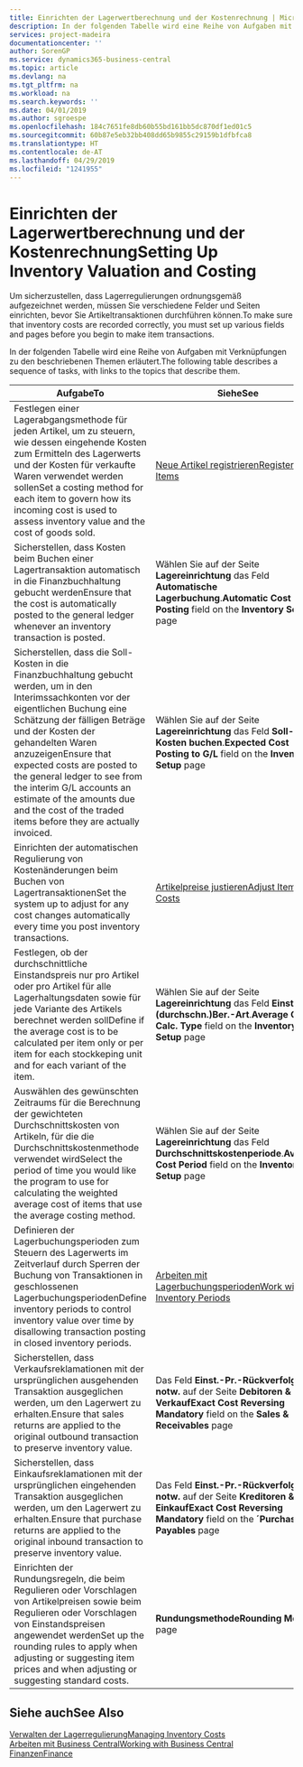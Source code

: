 ```yaml
---
title: Einrichten der Lagerwertberechnung und der Kostenrechnung | Microsoft Docs
description: In der folgenden Tabelle wird eine Reihe von Aufgaben mit Verknüpfungen zu den beschriebenen Themen erläutert.
services: project-madeira
documentationcenter: ''
author: SorenGP
ms.service: dynamics365-business-central
ms.topic: article
ms.devlang: na
ms.tgt_pltfrm: na
ms.workload: na
ms.search.keywords: ''
ms.date: 04/01/2019
ms.author: sgroespe
ms.openlocfilehash: 184c7651fe8db60b55bd161bb5dc870df1ed01c5
ms.sourcegitcommit: 60b87e5eb32bb408dd65b9855c29159b1dfbfca8
ms.translationtype: HT
ms.contentlocale: de-AT
ms.lasthandoff: 04/29/2019
ms.locfileid: "1241955"
---
```

# <a name="setting-up-inventory-valuation-and-costing"></a><span data-ttu-id="6215d-103">Einrichten der Lagerwertberechnung und der Kostenrechnung</span><span class="sxs-lookup"><span data-stu-id="6215d-103">Setting Up Inventory Valuation and Costing</span></span>
<span data-ttu-id="6215d-104">Um sicherzustellen, dass Lagerregulierungen ordnungsgemäß aufgezeichnet werden, müssen Sie verschiedene Felder und Seiten einrichten, bevor Sie Artikeltransaktionen durchführen können.</span><span class="sxs-lookup"><span data-stu-id="6215d-104">To make sure that inventory costs are recorded correctly, you must set up various fields and pages before you begin to make item transactions.</span></span>

<span data-ttu-id="6215d-105">In der folgenden Tabelle wird eine Reihe von Aufgaben mit Verknüpfungen zu den beschriebenen Themen erläutert.</span><span class="sxs-lookup"><span data-stu-id="6215d-105">The following table describes a sequence of tasks, with links to the topics that describe them.</span></span>

|<span data-ttu-id="6215d-106">**Aufgabe**</span><span class="sxs-lookup"><span data-stu-id="6215d-106">**To**</span></span>|<span data-ttu-id="6215d-107">**Siehe**</span><span class="sxs-lookup"><span data-stu-id="6215d-107">**See**</span></span>|  
|------------|-------------|  
|<span data-ttu-id="6215d-108">Festlegen einer Lagerabgangsmethode für jeden Artikel, um zu steuern, wie dessen eingehende Kosten zum Ermitteln des Lagerwerts und der Kosten für verkaufte Waren verwendet werden sollen</span><span class="sxs-lookup"><span data-stu-id="6215d-108">Set a costing method for each item to govern how its incoming cost is used to assess inventory value and the cost of goods sold.</span></span>|[<span data-ttu-id="6215d-109">Neue Artikel registrieren</span><span class="sxs-lookup"><span data-stu-id="6215d-109">Register New Items</span></span>](inventory-how-register-new-items.md)|  
|<span data-ttu-id="6215d-110">Sicherstellen, dass Kosten beim Buchen einer Lagertransaktion automatisch in die Finanzbuchhaltung gebucht werden</span><span class="sxs-lookup"><span data-stu-id="6215d-110">Ensure that the cost is automatically posted to the general ledger whenever an inventory transaction is posted.</span></span>|<span data-ttu-id="6215d-111">Wählen Sie auf der Seite **Lagereinrichtung** das Feld **Automatische Lagerbuchung**.</span><span class="sxs-lookup"><span data-stu-id="6215d-111">**Automatic Cost Posting** field on the **Inventory Setup** page</span></span>|  
|<span data-ttu-id="6215d-112">Sicherstellen, dass die Soll-Kosten in die Finanzbuchhaltung gebucht werden, um in den Interimssachkonten vor der eigentlichen Buchung eine Schätzung der fälligen Beträge und der Kosten der gehandelten Waren anzuzeigen</span><span class="sxs-lookup"><span data-stu-id="6215d-112">Ensure that expected costs are posted to the general ledger to see from the interim G/L accounts an estimate of the amounts due and the cost of the traded items before they are actually invoiced.</span></span>|<span data-ttu-id="6215d-113">Wählen Sie auf der Seite **Lagereinrichtung** das Feld **Soll-Kosten buchen**.</span><span class="sxs-lookup"><span data-stu-id="6215d-113">**Expected Cost Posting to G/L** field on the **Inventory Setup** page</span></span>|  
|<span data-ttu-id="6215d-114">Einrichten der automatischen Regulierung von Kostenänderungen beim Buchen von Lagertransaktionen</span><span class="sxs-lookup"><span data-stu-id="6215d-114">Set the system up to adjust for any cost changes automatically every time you post inventory transactions.</span></span>|[<span data-ttu-id="6215d-115">Artikelpreise justieren</span><span class="sxs-lookup"><span data-stu-id="6215d-115">Adjust Item Costs</span></span>](inventory-how-adjust-item-costs.md)|  
|<span data-ttu-id="6215d-116">Festlegen, ob der durchschnittliche Einstandspreis nur pro Artikel oder pro Artikel für alle Lagerhaltungsdaten sowie für jede Variante des Artikels berechnet werden soll</span><span class="sxs-lookup"><span data-stu-id="6215d-116">Define if the average cost is to be calculated per item only or per item for each stockkeping unit and for each variant of the item.</span></span>|<span data-ttu-id="6215d-117">Wählen Sie auf der Seite **Lagereinrichtung** das Feld **Einst.-Pr.(durchschn.)Ber.-Art**.</span><span class="sxs-lookup"><span data-stu-id="6215d-117">**Average Cost Calc. Type** field on the **Inventory Setup** page</span></span>|  
|<span data-ttu-id="6215d-118">Auswählen des gewünschten Zeitraums für die Berechnung der gewichteten Durchschnittskosten von Artikeln, für die die Durchschnittskostenmethode verwendet wird</span><span class="sxs-lookup"><span data-stu-id="6215d-118">Select the period of time you would like the program to use for calculating the weighted average cost of items that use the average costing method.</span></span>|<span data-ttu-id="6215d-119">Wählen Sie auf der Seite **Lagereinrichtung** das Feld **Durchschnittskostenperiode**.</span><span class="sxs-lookup"><span data-stu-id="6215d-119">**Average Cost Period** field on the **Inventory Setup** page</span></span>|  
|<span data-ttu-id="6215d-120">Definieren der Lagerbuchungsperioden zum Steuern des Lagerwerts im Zeitverlauf durch Sperren der Buchung von Transaktionen in geschlossenen Lagerbuchungsperioden</span><span class="sxs-lookup"><span data-stu-id="6215d-120">Define inventory periods to control inventory value over time by disallowing transaction posting in closed inventory periods.</span></span>|[<span data-ttu-id="6215d-121">Arbeiten mit Lagerbuchungsperioden</span><span class="sxs-lookup"><span data-stu-id="6215d-121">Work with Inventory Periods</span></span>](finance-how-to-work-with-inventory-periods.md)|  
|<span data-ttu-id="6215d-122">Sicherstellen, dass Verkaufsreklamationen mit der ursprünglichen ausgehenden Transaktion ausgeglichen werden, um den Lagerwert zu erhalten.</span><span class="sxs-lookup"><span data-stu-id="6215d-122">Ensure that sales returns are applied to the original outbound transaction to preserve inventory value.</span></span>|<span data-ttu-id="6215d-123">Das Feld **Einst.-Pr.-Rückverfolg. notw.** auf der Seite **Debitoren & Verkauf**</span><span class="sxs-lookup"><span data-stu-id="6215d-123">**Exact Cost Reversing Mandatory** field on the **Sales & Receivables** page</span></span>|  
|<span data-ttu-id="6215d-124">Sicherstellen, dass Einkaufsreklamationen mit der ursprünglichen eingehenden Transaktion ausgeglichen werden, um den Lagerwert zu erhalten.</span><span class="sxs-lookup"><span data-stu-id="6215d-124">Ensure that purchase returns are applied to the original inbound transaction to preserve inventory value.</span></span>|<span data-ttu-id="6215d-125">Das Feld **Einst.-Pr.-Rückverfolg. notw.** auf der Seite **Kreditoren & Einkauf**</span><span class="sxs-lookup"><span data-stu-id="6215d-125">**Exact Cost Reversing Mandatory** field on the **´Purchases & Payables** page</span></span>|
|<span data-ttu-id="6215d-126">Einrichten der Rundungsregeln, die beim Regulieren oder Vorschlagen von Artikelpreisen sowie beim Regulieren oder Vorschlagen von Einstandspreisen angewendet werden</span><span class="sxs-lookup"><span data-stu-id="6215d-126">Set up the rounding rules to apply when adjusting or suggesting item prices and when adjusting or suggesting standard costs.</span></span>|<span data-ttu-id="6215d-127">**Rundungsmethode**</span><span class="sxs-lookup"><span data-stu-id="6215d-127">**Rounding Method** page</span></span>|  

## <a name="see-also"></a><span data-ttu-id="6215d-128">Siehe auch</span><span class="sxs-lookup"><span data-stu-id="6215d-128">See Also</span></span>  
[<span data-ttu-id="6215d-129">Verwalten der Lagerregulierung</span><span class="sxs-lookup"><span data-stu-id="6215d-129">Managing Inventory Costs</span></span>](finance-manage-inventory-costs.md)  
[<span data-ttu-id="6215d-130">Arbeiten mit  Business Central</span><span class="sxs-lookup"><span data-stu-id="6215d-130">Working with Business Central</span></span>](ui-work-product.md)  
[<span data-ttu-id="6215d-131">Finanzen</span><span class="sxs-lookup"><span data-stu-id="6215d-131">Finance</span></span>](finance.md)  
